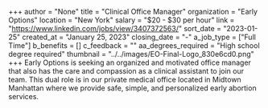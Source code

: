+++
author = "None"
title = "Clinical Office Manager"
organization = "Early Options"
location = "New York"
salary = "$20 - $30 per hour"
link = "https://www.linkedin.com/jobs/view/3407372563/"
sort_date = "2023-01-25"
created_at = "January 25, 2023"
closing_date = "-"
a_job_type = ["Full Time"]
b_benefits = []
c_feedback = ""
aa_degrees_required = "High school degree required"
thumbnail = "../../images/EO-Final-Logo_830e6cd0.png"
+++
Early Options is seeking an organized and motivated office manager that also has the care and compassion as a clinical assistant to join our team. This dual role is in our private medical office located in Midtown Manhattan where we provide safe, simple, and personalized early abortion services.